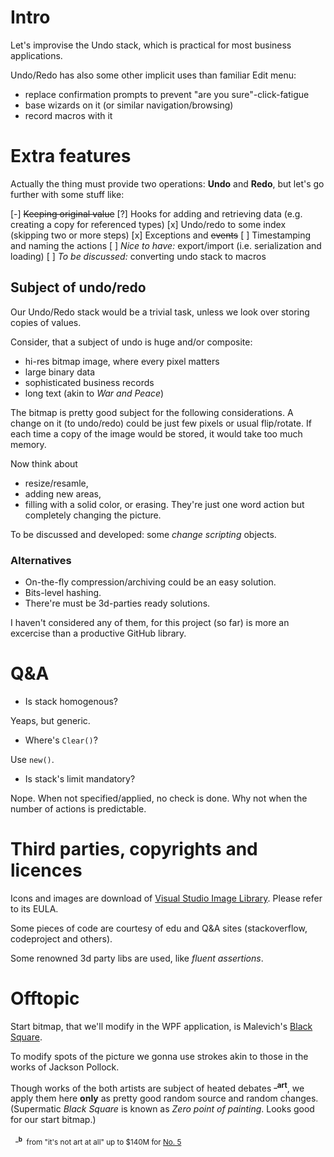 # Intro
Let's improvise the Undo stack, which is practical for most business applications.

Undo/Redo has also some other implicit uses than familiar Edit menu:
+ replace confirmation prompts to prevent "are you sure"-click-fatigue
+ base wizards on it (or similar navigation/browsing)
+ record macros with it

# Extra features
Actually the thing must provide two operations: **Undo** and **Redo**, but let's go further with some stuff like: 

[-] ~~Keeping original value~~
[?] Hooks for adding and retrieving data (e.g. creating a copy for referenced types)
[x] Undo/redo to some index (skipping two or more steps)
[x] Exceptions and ~~events~~
[ ] Timestamping and naming the actions
[ ] *Nice to have:* export/import (i.e. serialization and loading)
[ ] *To be discussed:* converting undo stack to macros

## Subject of undo/redo
Our Undo/Redo stack would be a trivial task, unless we look over storing copies of values.

Consider, that a subject of undo is huge and/or composite:
+ hi-res bitmap image, where every pixel matters
+ large binary data 
+ sophisticated business records
+ long text (akin to *War and Peace*)

The bitmap is pretty good subject for the following considerations. 
A change on it (to undo/redo) could be just few pixels or usual flip/rotate. If each time a copy of the image would be stored, it would take too much memory.

Now think about 
+ resize/resamle,
+ adding new areas, 
+ filling with a solid color, or erasing.
They're just one word action but completely changing the picture. 

To be discussed and developed: some *change scripting* objects.

### Alternatives
+ On-the-fly compression/archiving could be an easy solution.
+ Bits-level hashing.
+ There're must be 3d-parties ready solutions.

I haven't considered any of them, for this project (so far) is more an excercise than a productive GitHub library.

# Q&A
+ Is stack homogenous?

Yeaps, but generic.
+ Where's `Clear()`? 

Use `new()`.
+ Is stack's limit mandatory?

Nope. When not specified/applied, no check is done. Why not when the number of actions is predictable.

# Third parties, copyrights and licences
Icons and images are download of [Visual Studio Image Library](https://www.microsoft.com/en-us/download/details.aspx?id=35825). Please refer to its EULA.

Some pieces of code are courtesy of edu and Q&A sites (stackoverflow, codeproject and others).

Some renowned 3d party libs are used, like *fluent assertions*.

# Offtopic
Start bitmap, that we'll modify in the WPF application, is Malevich's [Black Square](https://en.wikipedia.org/wiki/Black_Square_(painting)). 

To modify spots of the picture we gonna use strokes akin to those in the works of Jackson Pollock.

Though works of the both artists are subject of heated debates&nbsp;<sup>**_art**</sup>, we apply them here **only** as pretty good random source and random changes.\
(Supermatic *Black Square* is known as *Zero point of painting*. Looks good for our start bitmap.)

&nbsp;&nbsp;<sub><sup>**_b**</sup>&nbsp;&nbsp;from "it's not art at all" up to $140M for [No. 5](https://en.wikipedia.org/wiki/No._5,_1948)</sub>

